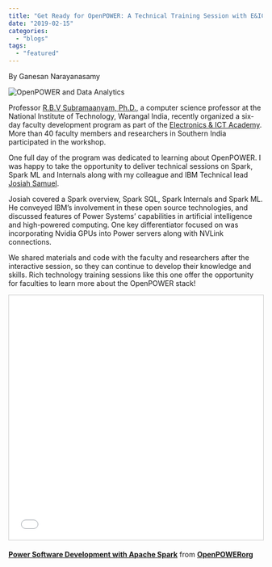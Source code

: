 ```yaml
---
title: "Get Ready for OpenPOWER: A Technical Training Session with E&ICT Academy in India"
date: "2019-02-15"
categories: 
  - "blogs"
tags: 
  - "featured"
---
```


By Ganesan Narayanasamy

![OpenPOWER and Data Analytics](images/EICT-1024x575.png)

Professor [R.B.V Subramaanyam, Ph.D.,](https://www.nitw.ac.in/faculty/id/16341/) a computer science professor at the National Institute of Technology, Warangal India, recently organized a six-day faculty development program as part of the [Electronics & ICT Academy](http://eict.iitg.ac.in/). More than 40 faculty members and researchers in Southern India participated in the workshop.

One full day of the program was dedicated to learning about OpenPOWER. I was happy to take the opportunity to deliver technical sessions on Spark, Spark ML and Internals along with my colleague and IBM Technical lead [Josiah Samuel](https://www.linkedin.com/in/josiahsams/?originalSubdomain=in).

Josiah covered a Spark overview, Spark SQL, Spark Internals and Spark ML. He conveyed IBM’s involvement in these open source technologies, and discussed features of Power Systems’ capabilities in artificial intelligence and high-powered computing. One key differentiator focused on was incorporating Nvidia GPUs into Power servers along with NVLink connections.

We shared materials and code with the faculty and researchers after the interactive session, so they can continue to develop their knowledge and skills. Rich technology training sessions like this one offer the opportunity for faculties to learn more about the OpenPOWER stack!

<iframe style="border: 1px solid #CCC; border-width: 1px; margin-bottom: 5px; max-width: 100%;" src="//www.slideshare.net/slideshow/embed_code/key/4vHc7s504hiuzx" width="595" height="485" frameborder="0" marginwidth="0" marginheight="0" scrolling="no" allowfullscreen="allowfullscreen"></iframe>

**[Power Software Development with Apache Spark](//www.slideshare.net/OpenPOWERorg/power-software-development-with-apache-spark "Power Software Development with Apache Spark")** from **[OpenPOWERorg](https://www.slideshare.net/OpenPOWERorg)**
